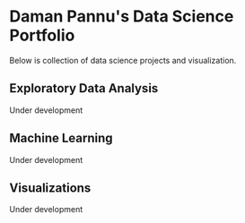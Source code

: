 

Daman Pannu's Data Science Portfolio
================================
Below is collection of data science projects and visualization.

Exploratory Data Analysis
-------------------------
Under development

Machine Learning
-------------------------
Under development

Visualizations
-------------------------------
Under development
